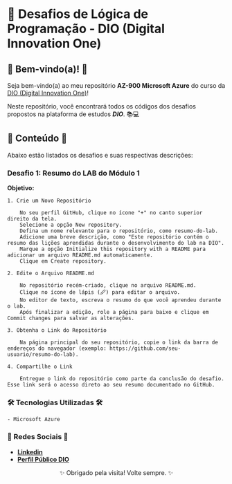 # 🚀 Desafios de Lógica de Programação - DIO (Digital Innovation One)

## 🎉 Bem-vindo(a)! 🎉

  Seja bem-vindo(a) ao meu repositório **AZ-900 Microsoft Azure** do curso da [DIO (Digital Innovation One)](https://www.dio.me)!

  Neste repositório, você encontrará todos os códigos dos desafios propostos na plataforma de estudos **_DIO_**. 📚💻



## 📂 Conteúdo 📂

  Abaixo estão listados os desafios e suas respectivas descrições:

### Desafio 1: Resumo do LAB do Módulo 1
    
  **Objetivo:**
  
    1. Crie um Novo Repositório

        No seu perfil GitHub, clique no ícone "+" no canto superior direito da tela.
        Selecione a opção New repository.
        Defina um nome relevante para o repositório, como resumo-do-lab.    
        Adicione uma breve descrição, como "Este repositório contém o resumo das lições aprendidas durante o desenvolvimento do lab na DIO".
        Marque a opção Initialize this repository with a README para adicionar um arquivo README.md automaticamente.
        Clique em Create repository.

    2. Edite o Arquivo README.md

        No repositório recém-criado, clique no arquivo README.md.
        Clique no ícone de lápis (🖉) para editar o arquivo.
        No editor de texto, escreva o resumo do que você aprendeu durante o lab.
        Após finalizar a edição, role a página para baixo e clique em Commit changes para salvar as alterações.

    3. Obtenha o Link do Repositório

        Na página principal do seu repositório, copie o link da barra de endereços do navegador (exemplo: https://github.com/seu-usuario/resumo-do-lab).

    4. Compartilhe o Link

        Entregue o link do repositório como parte da conclusão do desafio. Esse link será o acesso direto ao seu resumo documentado no GitHub.


### 🛠️ Tecnologias Utilizadas 🛠️
    - Microsoft Azure


### 📧 Redes Sociais 📧

- **[Linkedin](https://www.linkedin.com/in/adslustosa/)**
- **[Perfil Público DIO](https://www.dio.me/users/asdlustosa)**



<div align="center"> ✨ Obrigado pela visita! Volte sempre. ✨ </div>

